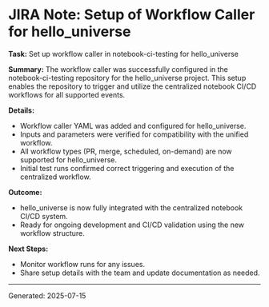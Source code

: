 # JIRA Note: Setup of Workflow Caller for hello_universe

**Task:** Set up workflow caller in notebook-ci-testing for hello_universe

**Summary:**
The workflow caller was successfully configured in the notebook-ci-testing repository for the hello_universe project. This setup enables the repository to trigger and utilize the centralized notebook CI/CD workflows for all supported events.

**Details:**
- Workflow caller YAML was added and configured for hello_universe.
- Inputs and parameters were verified for compatibility with the unified workflow.
- All workflow types (PR, merge, scheduled, on-demand) are now supported for hello_universe.
- Initial test runs confirmed correct triggering and execution of the centralized workflow.

**Outcome:**
- hello_universe is now fully integrated with the centralized notebook CI/CD system.
- Ready for ongoing development and CI/CD validation using the new workflow structure.

**Next Steps:**
- Monitor workflow runs for any issues.
- Share setup details with the team and update documentation as needed.

---
Generated: 2025-07-15
